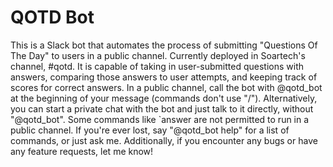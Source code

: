 # QOTD Bot

This is a Slack bot that automates the process of submitting "Questions Of The Day" to users in a public channel. Currently deployed in Soartech's channel, #qotd. It is capable of taking in user-submitted questions with answers, comparing those answers to user attempts, and keeping track of scores for correct answers.
In a public channel, call the bot with @qotd_bot at the beginning of your message (commands don't use "/"). Alternatively, you can start a private chat with the bot and just talk to it directly, without "@qotd_bot". Some commands like `answer are not permitted to run in a public channel.
If you're ever lost, say "@qotd_bot help" for a list of commands, or just ask me.
Additionally, if you encounter any bugs or have any feature requests, let me know!